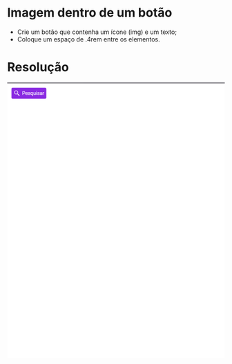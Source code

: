 # Imagem dentro de um botão

- Crie um botão que contenha um ícone (img) e um texto;
- Coloque um espaço de .4rem entre os elementos.

# Resolução 

![Resolução](./resolução.png "Resolução")
